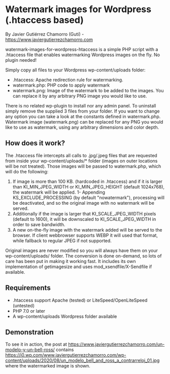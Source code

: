 # Watermark images for Wordpress (.htaccess based)
By Javier Gutiérrez Chamorro (Guti) - https://www.javiergutierrezchamorro.com

watermark-images-for-wordpress-htaccess is a simple PHP script with a .htaccess file that enables watermarking Wordpress images on the fly. No plugin needed!

Simply copy all files to your Wordpress wp-content/uploads folder:
* .htaccess: Apache redirection rule for watermarking.
* watermark.php: PHP code to apply watermark
* watermark.png: Image of the watermark to be added to the images. You can replace it by any arbitrary PNG image you would like to use.

There is no related wp-plugin to install nor any admin panel. To uninstall simply remove the supplied 3 files from your folder. If you want to change any option you can take a look at the constants defined in watermark.php. Watermark image (watermark.png) can be replaced for any PNG you would like to use as watermark, using any arbitrary dimensions and color depth.


## How does it work?
The .htaccess file intercepts all calls to .jpg/.jpeg files that are requested from inside your wp-content/uploads/* folder (images on outer locations will be not treated). Those images will be passed to watermark.php, which will do the following:

1. If image is more than 100 KB. (hardcoded in .htaccess) and if it is larger than KI_MIN_JPEG_WIDTH or KI_MIN_JPEG_HEIGHT (default 1024x768), the watermark will be applied.
1- Appending KS_EXCLUDE_PROCESSING (by default "nowatermark"), processing will be deactivated, and so the original image with no watermark will be served.
1. Additionally if the image is larger that KI_SCALE_JPEG_WIDTH pixels (default to 1600), it will be downscaled to KI_SCALE_JPEG_WIDTH in order to save bandwidth.
1. A new on-the-fly image with the watermark added will be served to the browser. If client webbrowser supports WEBP it will used that format, while fallback to regular JPEG if not supported.

Original images are never modified so you will always have them on your wp-content/uploads/ folder. The conversion is done on-demand, so lots of care has been put in making it working fast. It includes its own implementation of getimagesize and uses mod_xsendfile/X-Sendfile if available.


## Requirements
* .htaccess support Apache (tested) or LiteSpeed/OpenLiteSpeed (untested)
* PHP 7.0 or later
* A wp-content/uploads Wordpress folder available


## Demonstration
To see it in action, the post at https://www.javiergutierrezchamorro.com/un-modelo-y-un-bell-ross/ contains https://i0.wp.com/www.javiergutierrezchamorro.com/wp-content/uploads/2020/08/un_modelo_bell_and_ross_a_contrarreloj_01.jpg where the watermarked image is shown.